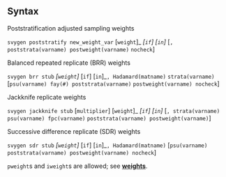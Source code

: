 ## Syntax

Poststratification adjusted sampling weights

`svygen poststratify new_weight_var` <span
class="command">\[`weight`\]_ _\[`if`\]
\[`in`\]_ \[`, poststrata(varname) postweight(varname)`
`nocheck`\]

Balanced repeated replicate (BRR) weights

`svygen brr stub` _\[`weight`\]_ <span
class="command">\[`if`\] \[`in`\]_`, Hadamard(matname)`
`strata(varname)` \[`psu(varname) fay(#) poststrata(varname)`
`postweight(varname) nocheck`\]

Jackknife replicate weights

`svygen jackknife stub` \[`multiplier`\] <span
class="command">\[`weight`\]_ _\[`if`\]
\[`in`\]_ \[`, strata(varname) psu(varname) fpc(varname)`
`poststrata(varname) postweight(varname)`\]

Successive difference replicate (SDR) weights

`svygen sdr stub` _\[`weight`\]_ <span
class="command">\[`if`\] \[`in`\]_`, Hadamard(matname)`
\[`psu(varname) poststrata(varname) postweight(varname) nocheck`\]

`pweight`s and `iweight`s are allowed; see
[<strong>weights</strong>](http://www.stata.com/help.cgi?weights).
